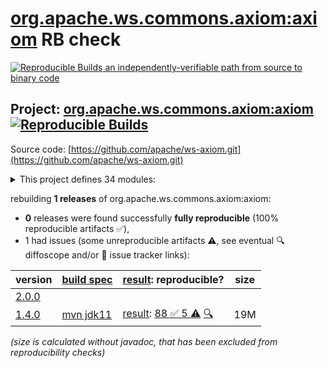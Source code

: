 [org.apache.ws.commons.axiom:axiom](https://central.sonatype.com/artifact/org.apache.ws.commons.axiom/axiom/versions) RB check
=======

[![Reproducible Builds](https://reproducible-builds.org/images/logos/rb.svg) an independently-verifiable path from source to binary code](https://reproducible-builds.org/)

## Project: [org.apache.ws.commons.axiom:axiom](https://central.sonatype.com/artifact/org.apache.ws.commons.axiom/axiom/versions) [![Reproducible Builds](https://img.shields.io/endpoint?url=https://raw.githubusercontent.com/jvm-repo-rebuild/reproducible-central/master/content/org/apache/ws/commons/axiom/badge.json)](https://github.com/jvm-repo-rebuild/reproducible-central/blob/master/content/org/apache/ws/commons/axiom/README.md)

Source code: [https://github.com/apache/ws-axiom.git](https://github.com/apache/ws-axiom.git)

<details><summary>This project defines 34 modules:</summary>

* [org.apache.ws.commons.axiom:axiom](https://central.sonatype.com/artifact/org.apache.ws.commons.axiom/axiom/overview)
* [org.apache.ws.commons.axiom:axiom-api](https://central.sonatype.com/artifact/org.apache.ws.commons.axiom/axiom-api/overview)
* [org.apache.ws.commons.axiom:axiom-compat](https://central.sonatype.com/artifact/org.apache.ws.commons.axiom/axiom-compat/overview)
* [org.apache.ws.commons.axiom:axiom-dom](https://central.sonatype.com/artifact/org.apache.ws.commons.axiom/axiom-dom/overview)
* [org.apache.ws.commons.axiom:axiom-impl](https://central.sonatype.com/artifact/org.apache.ws.commons.axiom/axiom-impl/overview)
* [org.apache.ws.commons.axiom:axiom-jaxb](https://central.sonatype.com/artifact/org.apache.ws.commons.axiom/axiom-jaxb/overview)
* [org.apache.ws.commons.axiom:axiom-testsuite](https://central.sonatype.com/artifact/org.apache.ws.commons.axiom/axiom-testsuite/overview)
* [org.apache.ws.commons.axiom:axiom-truth](https://central.sonatype.com/artifact/org.apache.ws.commons.axiom/axiom-truth/overview)
* [org.apache.ws.commons.axiom:axiom-weaver](https://central.sonatype.com/artifact/org.apache.ws.commons.axiom/axiom-weaver/overview)
* [org.apache.ws.commons.axiom:axiom-weaver-annotations](https://central.sonatype.com/artifact/org.apache.ws.commons.axiom/axiom-weaver-annotations/overview)
* [org.apache.ws.commons.axiom:axiom-weaver-maven-plugin](https://central.sonatype.com/artifact/org.apache.ws.commons.axiom/axiom-weaver-maven-plugin/overview)
* [org.apache.ws.commons.axiom:base64-utils](https://central.sonatype.com/artifact/org.apache.ws.commons.axiom/base64-utils/overview)
* [org.apache.ws.commons.axiom:buildutils](https://central.sonatype.com/artifact/org.apache.ws.commons.axiom/buildutils/overview)
* [org.apache.ws.commons.axiom:buildutils-maven-plugin](https://central.sonatype.com/artifact/org.apache.ws.commons.axiom/buildutils-maven-plugin/overview)
* [org.apache.ws.commons.axiom:components](https://central.sonatype.com/artifact/org.apache.ws.commons.axiom/components/overview)
* [org.apache.ws.commons.axiom:core-mixins](https://central.sonatype.com/artifact/org.apache.ws.commons.axiom/core-mixins/overview)
* [org.apache.ws.commons.axiom:core-streams](https://central.sonatype.com/artifact/org.apache.ws.commons.axiom/core-streams/overview)
* [org.apache.ws.commons.axiom:dom-mixins](https://central.sonatype.com/artifact/org.apache.ws.commons.axiom/dom-mixins/overview)
* [org.apache.ws.commons.axiom:dom-testsuite](https://central.sonatype.com/artifact/org.apache.ws.commons.axiom/dom-testsuite/overview)
* [org.apache.ws.commons.axiom:implementations](https://central.sonatype.com/artifact/org.apache.ws.commons.axiom/implementations/overview)
* [org.apache.ws.commons.axiom:jaxen-testsuite](https://central.sonatype.com/artifact/org.apache.ws.commons.axiom/jaxen-testsuite/overview)
* [org.apache.ws.commons.axiom:jaxp-testsuite](https://central.sonatype.com/artifact/org.apache.ws.commons.axiom/jaxp-testsuite/overview)
* [org.apache.ws.commons.axiom:mixins](https://central.sonatype.com/artifact/org.apache.ws.commons.axiom/mixins/overview)
* [org.apache.ws.commons.axiom:multiton](https://central.sonatype.com/artifact/org.apache.ws.commons.axiom/multiton/overview)
* [org.apache.ws.commons.axiom:om-mixins](https://central.sonatype.com/artifact/org.apache.ws.commons.axiom/om-mixins/overview)
* [org.apache.ws.commons.axiom:saaj-testsuite](https://central.sonatype.com/artifact/org.apache.ws.commons.axiom/saaj-testsuite/overview)
* [org.apache.ws.commons.axiom:shade-axiom-xml](https://central.sonatype.com/artifact/org.apache.ws.commons.axiom/shade-axiom-xml/overview)
* [org.apache.ws.commons.axiom:soap-testsuite](https://central.sonatype.com/artifact/org.apache.ws.commons.axiom/soap-testsuite/overview)
* [org.apache.ws.commons.axiom:spring-ws-testsuite](https://central.sonatype.com/artifact/org.apache.ws.commons.axiom/spring-ws-testsuite/overview)
* [org.apache.ws.commons.axiom:testing](https://central.sonatype.com/artifact/org.apache.ws.commons.axiom/testing/overview)
* [org.apache.ws.commons.axiom:testutils](https://central.sonatype.com/artifact/org.apache.ws.commons.axiom/testutils/overview)
* [org.apache.ws.commons.axiom:xml-testsuite](https://central.sonatype.com/artifact/org.apache.ws.commons.axiom/xml-testsuite/overview)
* [org.apache.ws.commons.axiom:xml-truth](https://central.sonatype.com/artifact/org.apache.ws.commons.axiom/xml-truth/overview)
* [org.apache.ws.commons.axiom:xml-utils](https://central.sonatype.com/artifact/org.apache.ws.commons.axiom/xml-utils/overview)
</details>

rebuilding **1 releases** of org.apache.ws.commons.axiom:axiom:
- **0** releases were found successfully **fully reproducible** (100% reproducible artifacts :white_check_mark:),
- 1 had issues (some unreproducible artifacts :warning:, see eventual :mag: diffoscope and/or :memo: issue tracker links):

| version | [build spec](/BUILDSPEC.md) | [result](https://reproducible-builds.org/docs/jvm/): reproducible? | size |
| -- | --------- | ------ | -- |
| [2.0.0](https://central.sonatype.com/artifact/org.apache.ws.commons.axiom/axiom/2.0.0/pom) | | | |
| [1.4.0](https://central.sonatype.com/artifact/org.apache.ws.commons.axiom/axiom/1.4.0/pom) | [mvn jdk11](axiom-1.4.0.buildspec) | [result](axiom-1.4.0.buildinfo): [88 :white_check_mark:  5 :warning:](axiom-1.4.0.buildcompare) [:mag:](axiom-1.4.0.diffoscope) | 19M |

<i>(size is calculated without javadoc, that has been excluded from reproducibility checks)</i>
